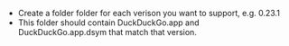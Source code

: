 
* Create a folder folder for each verison you want to support, e.g. 0.23.1
* This folder should contain DuckDuckGo.app and DuckDuckGo.app.dsym that match that version.
